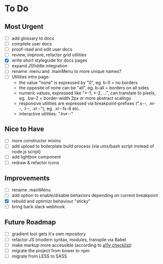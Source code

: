 # To Do

## Most Urgent

- [ ] add glossary to docs
- [ ] complete user docs
- [ ] proof-read and edit user docs
- [ ] review, improve, refactor grid utilities
- [x] write short styleguide for docs pages
- [ ] expand JSfiddle integration
- [ ] rename .menu and .mainMenu to more unique names?
- [ ] Utilities intro page:
    - the value "none" is expressed by "0", eg. b-0 = no borders
    - the opposite of none can be "all", eg. b-all = borders on all sides
    - numeric values, expressed like "*-1, *-2, …", can translate to pixels, eg. .bw-2 = border-width 2px or more abstract scalings
    - responsive utilities are expressed via breakpoint-prefixes (".s--, .m--, .l--, .xl--"), eg. .xl--fs-8 etc.
    - interactive utilities: ".hvr--"

## Nice to Have

- [ ] more constructor mixins
- [ ] add upload to boilerplate build process (via unix/bash script instead of node.js script)
- [ ] add lightbox component
- [ ] redraw & refactor icons

## Improvements

- [ ] rename .mainMenu
- [ ] add option to enable/disable behaviors depending on current breakpoint
- [x] rebuild and optimizr behaviour "sticky"
- [ ] bring back slack webhook

## Future Roadmap

- [ ] gradient tool gets it's own repository
- [ ] refactor JS (modern syntax, modules, transpile via Babel
- [ ] make markup more accessible (according to [a11y checklist](http://a11yproject.com/checklist.html))
- [ ] migrate the project from bower to npm
- [ ] migrate from LESS to SASS